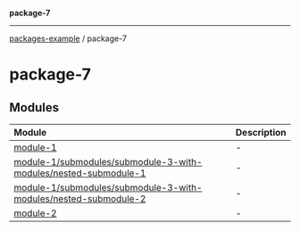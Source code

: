 **package-7**

***

[packages-example](../README.md) / package-7

# package-7

## Modules

| Module | Description |
| :------ | :------ |
| [module-1](module-1/README.md) | - |
| [module-1/submodules/submodule-3-with-modules/nested-submodule-1](module-1/submodules/submodule-3-with-modules/nested-submodule-1/README.md) | - |
| [module-1/submodules/submodule-3-with-modules/nested-submodule-2](module-1/submodules/submodule-3-with-modules/nested-submodule-2/README.md) | - |
| [module-2](module-2/README.md) | - |

